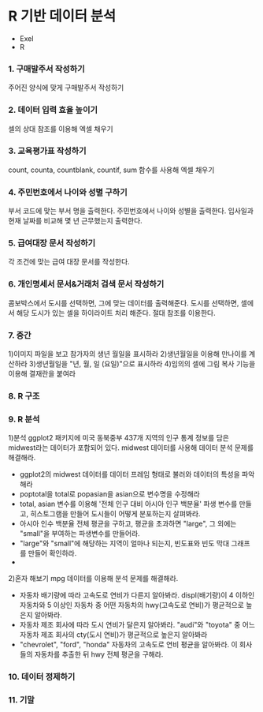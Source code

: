 # R 기반 데이터 분석

- Exel
- R

### 1. 구매발주서 작성하기
주어진 양식에 맞게 구매발주서 작성하기

### 2. 데이터 입력 효율 높이기
셀의 상대 참조를 이용해 엑셀 채우기

### 3. 교육평가표 작성하기
count, counta, countblank, countif, sum
함수를 사용해 엑셀 채우기

### 4. 주민번호에서 나이와 성별 구하기
부서 코드에 맞는 부서 명을 출력한다.
주민번호에서 나이와 성별을 출력한다.
입사일과 현재 날짜를 비교해 몇 년 근무했는지 출력한다.

### 5. 급여대장 문서 작성하기
각 조건에 맞는 급여 대장 문서를 작성한다.

### 6. 개인명세서 문서&거래처 검색 문서 작성하기
콤보박스에서 도시를 선택하면, 그에 맞는 데이터를 출력해준다.
도시를 선택하면, 셀에서 해당 도시가 있는 셀을 하이라이트 처리 해준다.
절대 참조를 이용한다.

### 7. 중간
1)이미지 파일을 보고 참가자의 생년 월일을 표시하라
2)생년월일을 이용해 만나이를 계산하라
3)생년월일을 "년, 월, 일 (요일)"으로 표시하라
4)임의의 셀에 그림 복사 기능을 이용해 결재란을 붙여라

### 8. R 구조 

### 9. R 분석
1)분석
ggplot2 패키지에 미국 동북중부 437개 지역의 인구 통계 정보를 담은 midwest라는 데이터가 포함되어 있다. midwest 데이터를 사용해 데이터 분석 문제를 해결해라.
- ggplot2의 midwest 데이터를 데이터 프레임 형태로 불러와 데이터의 특성을 파악해라
- poptotal을 total로 popasian을 asian으로 변수명을 수정해라
- total, asian  변수를 이용해 '전체 인구 대비 아시아 인구 백분율' 파생 변수를 만들고, 히스토그램을 만들어 도시들이 어떻게 분포하는지 살펴봐라.
- 아시아 인수 백분율 전체 평균을 구하고, 평균을 초과하면 "large", 그 외에는 "small"을 부여하는 파생변수를 만들어라.
- "large"와 "small"에 해당하는 지역이 얼마나 되는지, 빈도표와 빈도 막대 그래프를 만들어 확인하라.
- 
2)혼자 해보기
mpg 데이터를 이용해 분석 문제를 해결해라.
- 자동차 배기량에 따라 고속도로 연비가 다른지 알아봐라. displ(배기량)이 4 이하인 자동차와 5 이상인 자동차 중 어떤 자동차의 hwy(고속도로 연비)가 평균적으로 높은지 알아봐라.
- 자동차 제조 회사에 따라 도시 연비가 달은지 알아봐라. "audi"와 "toyota" 중 어느 자동차 제조 회사의 cty(도시 연비)가 평균적으로 높은지 알아봐라
- "chevrolet", "ford", "honda" 자동차의 고속도로 연비 평균을 알아봐라. 이 회사들의 자동차를 추출한 뒤 hwy 전체 평균을 구해라.

### 10. 데이터 정제하기
### 11. 기말
